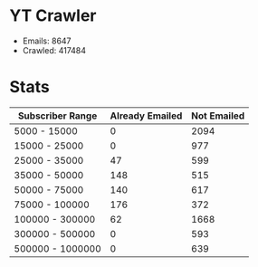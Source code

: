 # YT Crawler
- Emails: 8647
- Crawled: 417484

# Stats
| Subscriber Range  | Already Emailed | Not Emailed |
|-------|-------|-------|
| 5000 - 15000 | 0 | 2094 |
| 15000 - 25000 | 0 | 977 |
| 25000 - 35000 | 47 | 599 |
| 35000 - 50000 | 148 | 515 |
| 50000 - 75000 | 140 | 617 |
| 75000 - 100000 | 176 | 372 |
| 100000 - 300000 | 62 | 1668 |
| 300000 - 500000 | 0 | 593 |
| 500000 - 1000000 | 0 | 639 |
